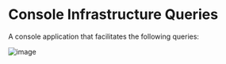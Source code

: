 # Console Infrastructure Queries

A console application that facilitates the following queries:

![image](https://github.com/hasack/Console_Infrastructure_Queries/assets/49570285/cc53ac99-d3d4-4f31-925e-2521e5eaab32)

